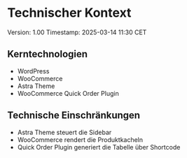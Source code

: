 # Technischer Kontext
Version: 1.00
Timestamp: 2025-03-14 11:30 CET

## Kerntechnologien
- WordPress
- WooCommerce
- Astra Theme
- WooCommerce Quick Order Plugin

## Technische Einschränkungen
- Astra Theme steuert die Sidebar
- WooCommerce rendert die Produktkacheln
- Quick Order Plugin generiert die Tabelle über Shortcode
